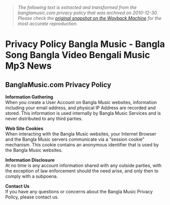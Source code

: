 > *The following text is extracted and transformed from the banglamusic.com privacy policy that was archived on 2010-12-30. Please check the [original snapshot on the Wayback Machine](https://web.archive.org/web/20101230020431id_/http%3A//banglamusic.com/legal/privacy) for the most accurate reproduction.*

# Privacy Policy Bangla Music - Bangla Song Bangla Video Bengali Music Mp3 News

## **BanglaMusic.com Privacy Policy**

**Information Gathering**  
When you create a User Account on Bangla Music websites, information including your email address, and physical IP Address are recorded and stored. This information is used internally by Bangla Music Services and is never distributed to any third parties.

**Web Site Cookies**  
When interacting with the Bangla Music websites, your Internet Browser and the Bangla Music servers communicate via a “session cookie” mechanism. This cookie contains an anonymous identifier that is used by the Bangla Music websites.

**Information Disclosure**  
At no time is any account information shared with any outside parties, with the exception of law enforcement should the need arise, and only then to comply with a subpoena.

**Contact Us**  
If you have any questions or concerns about the Bangla Music Privacy Policy, please contact us.
